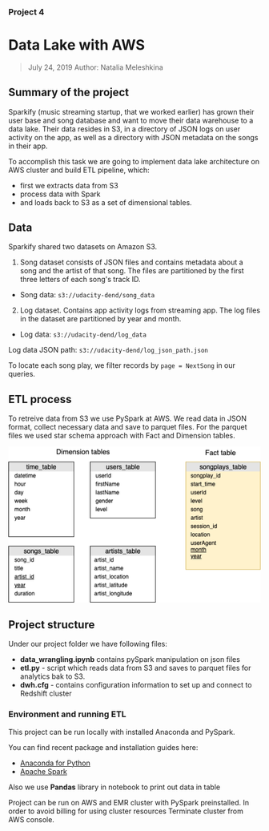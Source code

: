 ### Project 4

# Data Lake with AWS

> July 24, 2019
> Author: Natalia Meleshkina


## Summary of the project

Sparkify (music streaming startup, that we worked earlier) has grown their user base and song database and want to move their data warehouse to a data lake. Their data resides in S3, in a directory of JSON logs on user activity on the app, as well as a directory with JSON metadata on the songs in their app.

To accomplish this task we are going to implement data lake architecture on AWS cluster and build ETL pipeline, which:

- first we extracts data from S3
- process data with Spark
- and loads back to S3 as a set of dimensional tables.

## Data

Sparkify shared two datasets on Amazon S3.

1. Song dataset consists of JSON files and contains metadata about a song and the artist of that song. The files are partitioned by the first three letters of each song's track ID.

- Song data: `s3://udacity-dend/song_data`

2. Log dataset. Contains app activity logs from streaming app. The log files in the dataset are partitioned by year and month.

- Log data: `s3://udacity-dend/log_data`

Log data JSON path: `s3://udacity-dend/log_json_path.json`

To locate each song play, we filter records by `page = NextSong` in our queries.


## ETL process

To retreive data from S3 we use PySpark at AWS. We read data in JSON format, collect necessary data and save to parquet files.
For the parquet files we used star schema approach with Fact and Dimension tables.

![schema](./img/DEND_Project4_parquet.png)

## Project structure

Under our project folder we have following files:

- **data_wrangling.ipynb**  contains pySpark manipulation on json files
- **etl.py** - script which reads data from S3 and saves to parquet files for  analytics bak to S3.
- **dwh.cfg** - contains configuration information to set up and connect to Redshift cluster


### Environment and running ETL

This project can be run locally with  installed Anaconda and PySpark.

You can find recent package and installation guides here:

- <a href="https://www.anaconda.com/distribution/">Anaconda for Python</a>
- <a href="https://spark.apache.org/downloads.html">Apache Spark</a>

Also we use **Pandas** library in notebook to print out data in table

Project can be run on AWS and EMR cluster with PySpark preinstalled.
In order to avoid billing for using cluster resources Terminate cluster from AWS console.
